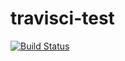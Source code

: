 # travisci-test

[![Build Status](https://travis-ci.org/NCStateBookstores/travisci-test.svg?branch=master)](https://travis-ci.org/NCStateBookstores/travisci-test)
